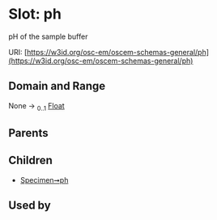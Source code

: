 
# Slot: ph

pH of the sample buffer

URI: [https://w3id.org/osc-em/oscem-schemas-general/ph](https://w3id.org/osc-em/oscem-schemas-general/ph)


## Domain and Range

None &#8594;  <sub>0..1</sub> [Float](types/Float.md)

## Parents


## Children

 *  [Specimen➞ph](Specimen_ph.md)

## Used by

